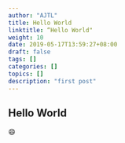 ```yaml
---
author: "AJTL"
title: Hello World
linktitle: “Hello World"
weight: 10
date: 2019-05-17T13:59:27+08:00
draft: false
tags: []
categories: []
topics: []
description: "first post"
---
```


## Hello World

:smile: